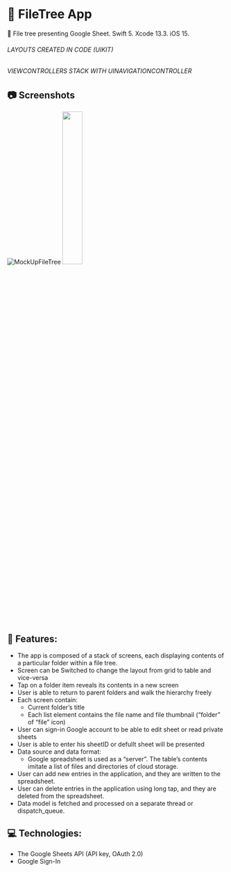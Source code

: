 # 🌳 FileTree App
 File tree presenting Google Sheet. Swift 5. Xcode 13.3. iOS 15.
###### LAYOUTS CREATED IN CODE (UIKIT) 
###### VIEWCONTROLLERS STACK WITH UINAVIGATIONCONTROLLER

## 📷 Screenshots
![MockUpFileTree](https://user-images.githubusercontent.com/75028505/174965469-7130981c-2f12-4a66-879b-b0850e8fab30.jpg)
<img src="https://user-images.githubusercontent.com/75028505/174970981-a74f9ad4-edd0-4f54-ba7c-a0c24b896a78.mp4" width=30% height=30%>

## 🔖 Features: 

- The app is composed of a stack of screens, each displaying contents of a particular folder within a file tree.
- Screen can be Switched to change the layout from grid to table and vice-versa
- Tap on a folder item reveals its contents in a new screen
- User is able to return to parent folders and walk the hierarchy freely 
- Each screen contain: 
  - Current folder’s title
  - Each list element contains the file name and file thumbnail (“folder” of “file” icon)
- User can sign-in Google account to be able to edit sheet or read private sheets
- User is able to enter his sheetID or defullt sheet will be presented
- Data source and data format: 
  - Google spreadsheet is used as a “server”. The table’s contents imitate a list of files and directories of cloud storage.
- User can add new entries in the application, and they are written to the spreadsheet.
- User can delete entries in the application using long tap, and they are deleted from the spreadsheet.
- Data model is fetched and processed on a separate thread or dispatch_queue.

## 💻 Technologies:
- The Google Sheets API (API key, OAuth 2.0)
- Google Sign-In
